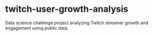 # twitch-user-growth-analysis
Data science challenge project analyzing Twitch streamer growth and engagement using public data.
